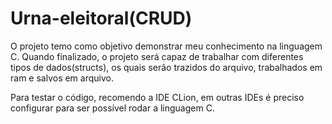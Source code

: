 # Urna-eleitoral(CRUD)
O projeto temo como objetivo demonstrar meu conhecimento na linguagem C. Quando finalizado, o projeto será capaz de trabalhar com diferentes tipos de dados(structs), os quais serão trazidos do arquivo, trabalhados em ram e salvos em arquivo. 

Para testar o código, recomendo a IDE CLion, em outras IDEs é preciso configurar para ser possível rodar a linguagem C.
